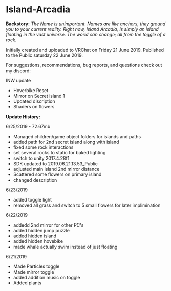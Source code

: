 # Island-Arcadia
<b>Backstory:</b> <i>The Name is unimportant. Names are like anchors, they ground you to your current reality.  Right now, Island Arcadia, is simply an island floating in the vast universe. The world can change; all from the toggle of a rock. </i>

Initially created and uploaded to VRChat on Friday 21 June 2019. 
Published to the Public saturday 22 June 2019.

For suggestions, recommendations, bug reports, and questions check out my discord: 

INW update
  - Hoverbike Reset
  - Mirror on Secret island 1
  - Updated discription
  - Shaders on flowers

<B>Update History:</B>  

6/25/2019 - 72.67mb
  - Managed children/game object folders for islands and paths
  - added path for 2nd secret island along with island
  - fixed some rock interactions
  - set several rocks to static for baked lighting
  - switch to unity 2017.4.28f1
  - SDK updated to 2019.06.21.13.53_Public
  - adjusted main island 2nd mirror distance
  - Scattered some flowers on primary island
  - changed description
  
6/23/2019
  - added toggle light
  - removed all grass and switch to 5 small flowers for later implimination

6/22/2019
  - addedd 2nd mirror for other PC's
  - added hidden jump puzzle
  - added hidden island
  - added hidden hovebike
  - made whale actually swim instead of just floating
  
6/21/2019
  - Made Particles toggle
  - Made mirror toggle
  - added addition music on toggle
  - Added plants
